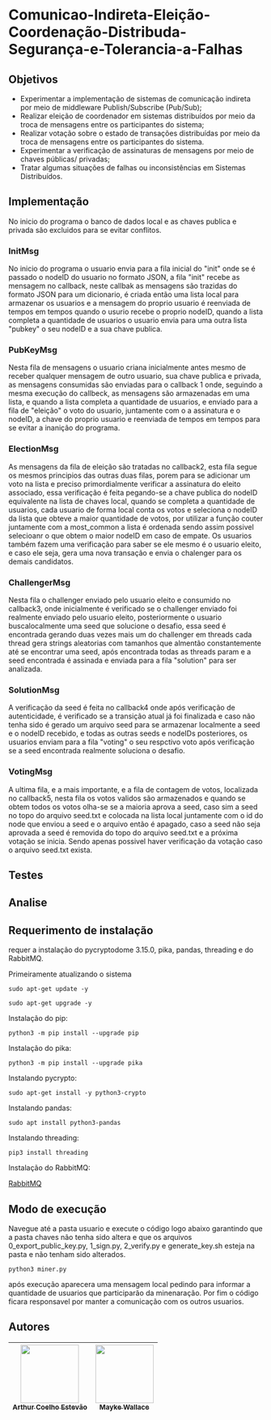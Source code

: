 # Comunicao-Indireta-Eleição-Coordenação-Distribuda-Segurança-e-Tolerancia-a-Falhas
## Objetivos
- Experimentar a implementação de sistemas de comunicação indireta por meio de
middleware Publish/Subscribe (Pub/Sub);
- Realizar eleição de coordenador em sistemas distribuídos por meio da troca de mensagens
entre os participantes do sistema;
- Realizar votação sobre o estado de transações distribuídas por meio da troca de mensagens
entre os participantes do sistema.
- Experimentar a verificação de assinaturas de mensagens por meio de chaves públicas/
privadas;
- Tratar algumas situações de falhas ou inconsistências em Sistemas Distribuídos.
## Implementação
No inicio do programa o banco de dados local e as chaves publica e privada são excluidos para se evitar conflitos.
### InitMsg
No inicio do programa o usuario envia para a fila inicial do "init" onde se é passado o nodeID do usuario no formato JSON, a fila "init" recebe as mensagem no callback, neste callbak as mensagens são trazidas do formato JSON para um dicionario, é criada então uma lista local para armazenar os usuarios e a mensagem do proprio usuario é reenviada de tempos em tempos quando o usurio recebe o proprio nodeID, quando a lista completa a quantidade de usuarios o usuario envia para uma outra lista "pubkey" o seu nodeID e a sua chave publica.
### PubKeyMsg
Nesta fila de mensagens o usuario criana inicialmente antes mesmo de receber qualquer mensagem de outro usuario, sua chave publica e privada, as mensagens consumidas são enviadas para o callback 1 onde, seguindo a mesma execução do callbeck, as mensagens são armazenadas em uma lista, e quando a lista completa a quantidade de usuarios, e enviado para a fila de "eleição" o voto do usuario, juntamente com o a assinatura e o nodeID, a chave do proprio usuario e reenviada de tempos em tempos para se evitar a inanição do programa.
### ElectionMsg
As mensagens da fila de eleição são tratadas no callback2, esta fila segue os mesmos principios das outras duas filas, porem para se adicionar um voto na lista e preciso primordialmente verificar a assinatura do eleito associado, essa verificação é feita pegando-se a chave publica do nodeID equivalente na lista de chaves local, quando se completa a quantidade de usuarios, cada usuario de forma local conta os votos e seleciona o nodeID da lista que obteve a maior quantidade de votos, por utilizar a função couter juntamente com a most_common a lista é ordenada sendo assim possivel selecioanr o que obtem o maior nodeID em caso de empate. Os usuarios também fazem uma verificação para saber se ele mesmo é o usuario eleito, e caso ele seja, gera uma nova transação e envia o chalenger para os demais candidatos. 
### ChallengerMsg
Nesta fila o challenger enviado pelo usuario eleito e consumido no callback3, onde inicialmente é verificado se o challenger enviado foi realmente enviado pelo usuario eleito, posteriormente o usuario buscalocalmente uma seed que solucione o desafio, essa seed é encontrada gerando duas vezes mais um do challenger em threads cada thread gera strings aleatorias com tamanhos que almentão constantemente até se encontrar uma seed, após encontrada todas as threads param e a seed encontrada é assinada e enviada para a fila "solution" para ser analizada.
### SolutionMsg
A verificação da seed é feita no callback4 onde após verificação de autenticidade, é verificado se a transição atual já foi finalizada e caso não tenha sido é gerado um arquivo seed para se armazenar localmente a seed e o nodeID recebido, e todas as outras seeds e nodeIDs posteriores, os usuarios enviam para a fila "voting" o seu respctivo voto após verificação se a seed encontrada realmente soluciona o desafio.
### VotingMsg
A ultima fila, e a mais importante, e a fila de contagem de votos, localizada no callback5, nesta fila os votos validos são armazenados e quando se obtem todos os votos olha-se se a maioria aprova a seed, caso sim a seed no topo do arquivo seed.txt e colocada na lista local juntamente com o id do node que enviou a seed e o arquivo então é apagado, caso a seed não seja aprovada a seed é removida do topo do arquivo seed.txt e a próxima votação se inicia. Sendo apenas possivel haver verificação da votação caso o arquivo seed.txt exista.
## Testes
## Analise
## Requerimento de instalação
requer a instalação do pycryptodome 3.15.0, pika, pandas, threading e do RabbitMQ.

Primeiramente atualizando o sistema
```
sudo apt-get update -y
```
```
sudo apt-get upgrade -y
```
Instalação do pip:
```
python3 -m pip install --upgrade pip
```
Instalação do pika:
```
python3 -m pip install --upgrade pika
```
Instalando pycrypto:
```
sudo apt-get install -y python3-crypto
```
Instalando pandas:
```
sudo apt install python3-pandas
```
Instalando threading:
```
pip3 install threading
```
Instalação do RabbitMQ:

<a href="https://www.vultr.com/docs/install-rabbitmq-server-ubuntu-20-04-lts/?utm_source=performance-max-latam&utm_medium=paidmedia&obility_id=17096555207&utm_adgroup=&utm_campaign=&utm_term=&utm_content=&gclid=Cj0KCQjw3eeXBhD7ARIsAHjssr_Pi2EL3oHR-gBu8xULUWuVvIZCereqfGfjoYEwc6L6vaUVUbRa7LAaAgjQEALw_wcB">RabbitMQ</a>
## Modo de execução
Navegue até a pasta usuario e execute o código logo abaixo garantindo que a pasta chaves não tenha sido altera e que os arquivos 0_export_public_key.py, 1_sign.py, 2_verify.py e generate_key.sh esteja na pasta e não tenham sido alterados.
```
python3 miner.py
```
após execução aparecera uma mensagem local pedindo para informar a quantidade de usuarios que participarão da minenaração. Por fim o código ficara responsavel por manter a comunicação com os outros usuarios.
## Autores
| [<img src="https://avatars.githubusercontent.com/u/56831082?v=4" width=115><br><sub>Arthur Coelho Estevão</sub>](https://github.com/arthurcoelho442) | [<img src="https://avatars.githubusercontent.com/u/53350761?v=4" width=115><br><sub>Mayke Wallace</sub>](https://github.com/Nitrox0Af) |
| :---: | :---: |
